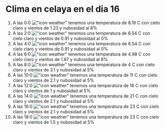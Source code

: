 # Clima en celaya en el dia 16

1. A las 0:0 !["icon weather"](http://openweathermap.org/img/w/02n.png) tenemos una temperatura de 8.19 C con cielo claro y  vientos de 1.23 y nubosidad al 8%
1. A las 2:0 !["icon weather"](http://openweathermap.org/img/w/01n.png) tenemos una temperatura de 6.54 C con cielo claro y  vientos de 0.91 y nubosidad al 0%
1. A las 4:0 !["icon weather"](http://openweathermap.org/img/w/01n.png) tenemos una temperatura de 6.54 C con cielo claro y  vientos de 0.91 y nubosidad al 0%
1. A las 6:0 !["icon weather"](http://openweathermap.org/img/w/02n.png) tenemos una temperatura de 4.98 C con cielo claro y  vientos de 1.87 y nubosidad al 8%
1. A las 8:0 !["icon weather"](http://openweathermap.org/img/w/02n.png) tenemos una temperatura de 4 C con cielo claro y  vientos de 3.1 y nubosidad al 5%
1. A las 10:0 !["icon weather"](http://openweathermap.org/img/w/02d.png) tenemos una temperatura de 11 C con cielo claro y  vientos de 2.1 y nubosidad al 5%
1. A las 12:0 !["icon weather"](http://openweathermap.org/img/w/02d.png) tenemos una temperatura de 18 C con cielo claro y  vientos de 1 y nubosidad al 5%
1. A las 14:0 !["icon weather"](http://openweathermap.org/img/w/02d.png) tenemos una temperatura de 21 C con cielo claro y  vientos de 2.1 y nubosidad al 5%
1. A las 16:0 !["icon weather"](http://openweathermap.org/img/w/02d.png) tenemos una temperatura de 23 C con cielo claro y  vientos de 2.1 y nubosidad al 5%
1. A las 18:0 !["icon weather"](http://openweathermap.org/img/w/02d.png) tenemos una temperatura de 23 C con cielo claro y  vientos de 1.5 y nubosidad al 5%
